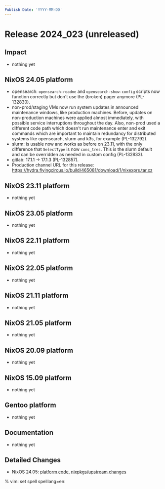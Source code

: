 ```yaml
---
Publish Date: 'YYYY-MM-DD'
---
```


# Release 2024_023 (unreleased)

## Impact

- nothing yet

## NixOS 24.05 platform

- opensearch: `opensearch-readme` and `opensearch-show-config` scripts now function correctly but don't use the (broken) pager anymore (PL-132830).
- non-prod/staging VMs now run system updates in announced maintenance windows, like production machines. Before, updates on non-production machines were applied almost immediately, with possible service interruptions throughout the day. Also, non-prod used a different code path which doesn't run maintenance enter and exit commands which are important to maintain redundancy for distributed systems like opensearch, slurm and k3s, for example (PL-132792).
- slurm: is usable now and works as before on 23.11, with the only difference that `SelectType` is now `cons_tres`. This is the slurm default and can be overridden as needed in custom config (PL-132833).
- gitlab: 17.1.1 -> 17.1.3 (PL-132857).
- Production channel URL for this release: https://hydra.flyingcircus.io/build/465081/download/1/nixexprs.tar.xz

## NixOS 23.11 platform

- nothing yet

## NixOS 23.05 platform

- nothing yet

## NixOS 22.11 platform

- nothing yet

## NixOS 22.05 platform

- nothing yet

## NixOS 21.11 platform

- nothing yet

## NixOS 21.05 platform

- nothing yet

## NixOS 20.09 platform

- nothing yet

## NixOS 15.09 platform

- nothing yet

## Gentoo platform

- nothing yet

## Documentation

- nothing yet

## Detailed Changes

- NixOS 24.05: [platform code](https://github.com/flyingcircusio/fc-nixos/compare/fc/r2024_022/24.05...70f82d38186014c90d7ef67e29aaf93e8a73beb9),
 [nixpkgs/upstream changes](https://github.com/flyingcircusio/nixpkgs/compare/41a14fc52d08954ad18d3efb05dc283cba9ce346...934560deafee33c72d3622ac7942133f630e9d85)

% vim: set spell spelllang=en:
